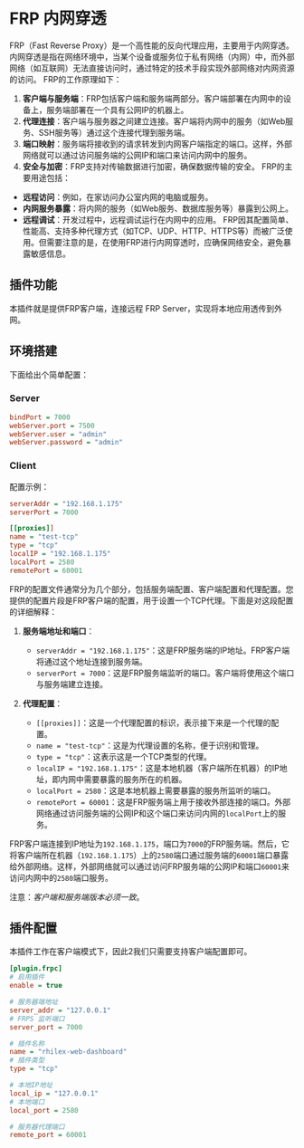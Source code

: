 <!--
 Copyright (C) 2024 wwhai

 This program is free software: you can redistribute it and/or modify
 it under the terms of the GNU Affero General Public License as
 published by the Free Software Foundation, either version 3 of the
 License, or (at your option) any later version.

 This program is distributed in the hope that it will be useful,
 but WITHOUT ANY WARRANTY; without even the implied warranty of
 MERCHANTABILITY or FITNESS FOR A PARTICULAR PURPOSE.  See the
 GNU Affero General Public License for more details.

 You should have received a copy of the GNU Affero General Public License
 along with this program.  If not, see <https://www.gnu.org/licenses/>.
-->

# FRP 内网穿透
FRP（Fast Reverse Proxy）是一个高性能的反向代理应用，主要用于内网穿透。内网穿透是指在网络环境中，当某个设备或服务位于私有网络（内网）中，而外部网络（如互联网）无法直接访问时，通过特定的技术手段实现外部网络对内网资源的访问。
FRP的工作原理如下：
1. **客户端与服务端**：FRP包括客户端和服务端两部分。客户端部署在内网中的设备上，服务端部署在一个具有公网IP的机器上。
2. **代理连接**：客户端与服务器之间建立连接。客户端将内网中的服务（如Web服务、SSH服务等）通过这个连接代理到服务端。
3. **端口映射**：服务端将接收到的请求转发到内网客户端指定的端口。这样，外部网络就可以通过访问服务端的公网IP和端口来访问内网中的服务。
4. **安全与加密**：FRP支持对传输数据进行加密，确保数据传输的安全。
FRP的主要用途包括：
- **远程访问**：例如，在家访问办公室内网的电脑或服务。
- **内网服务暴露**：将内网的服务（如Web服务、数据库服务等）暴露到公网上。
- **远程调试**：开发过程中，远程调试运行在内网中的应用。
FRP因其配置简单、性能高、支持多种代理方式（如TCP、UDP、HTTP、HTTPS等）而被广泛使用。但需要注意的是，在使用FRP进行内网穿透时，应确保网络安全，避免暴露敏感信息。

## 插件功能
本插件就是提供FRP客户端，连接远程 FRP Server，实现将本地应用透传到外网。

## 环境搭建
下面给出个简单配置：
### Server
```ini
bindPort = 7000
webServer.port = 7500
webServer.user = "admin"
webServer.password = "admin"
```

### Client
配置示例：
```ini
serverAddr = "192.168.1.175"
serverPort = 7000

[[proxies]]
name = "test-tcp"
type = "tcp"
localIP = "192.168.1.175"
localPort = 2580
remotePort = 60001
```

FRP的配置文件通常分为几个部分，包括服务端配置、客户端配置和代理配置。您提供的配置片段是FRP客户端的配置，用于设置一个TCP代理。下面是对这段配置的详细解释：
1. **服务端地址和端口**：
   - `serverAddr = "192.168.1.175"`：这是FRP服务端的IP地址。FRP客户端将通过这个地址连接到服务端。
   - `serverPort = 7000`：这是FRP服务端监听的端口。客户端将使用这个端口与服务端建立连接。

2. **代理配置**：
   - `[[proxies]]`：这是一个代理配置的标识，表示接下来是一个代理的配置。
   - `name = "test-tcp"`：这是为代理设置的名称，便于识别和管理。
   - `type = "tcp"`：这表示这是一个TCP类型的代理。
   - `localIP = "192.168.1.175"`：这是本地机器（客户端所在机器）的IP地址，即内网中需要暴露的服务所在的机器。
   - `localPort = 2580`：这是本地机器上需要暴露的服务所监听的端口。
   - `remotePort = 60001`：这是FRP服务端上用于接收外部连接的端口。外部网络通过访问服务端的公网IP和这个端口来访问内网的`localPort`上的服务。

FRP客户端连接到IP地址为`192.168.1.175`，端口为`7000`的FRP服务端。然后，它将客户端所在机器（`192.168.1.175`）上的`2580`端口通过服务端的`60001`端口暴露给外部网络。这样，外部网络就可以通过访问FRP服务端的公网IP和端口`60001`来访问内网中的`2580`端口服务。

注意：*客户端和服务端版本必须一致*。

## 插件配置
本插件工作在客户端模式下，因此2我们只需要支持客户端配置即可。
```ini
[plugin.frpc]
# 启用插件
enable = true

# 服务器端地址
server_addr = "127.0.0.1"
# FRPS 监听端口
server_port = 7000

# 插件名称
name = "rhilex-web-dashboard"
# 插件类型
type = "tcp"

# 本地IP地址
local_ip = "127.0.0.1"
# 本地端口
local_port = 2580

# 服务器代理端口
remote_port = 60001

```